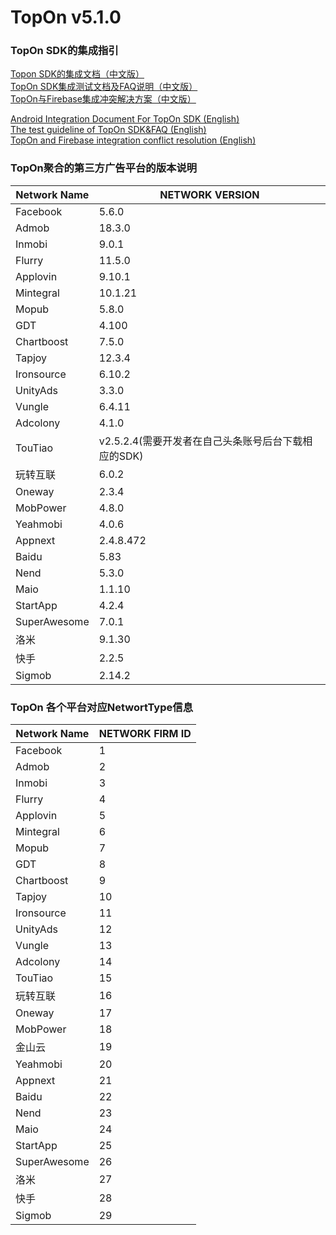 # TopOn v5.1.0

<h3>TopOn SDK的集成指引</h3>

[Topon SDK的集成文档（中文版）](zh/Android_TopOn_SDK_集成文档.md)<br>
[TopOn SDK集成测试文档及FAQ说明（中文版）](zh/TopOnSDK集成测试及FAQ说明.md)<br>
[TopOn与Firebase集成冲突解决方案（中文版）](zh/TopOn与Firebase集成冲突解决方案.md)

[Android Integration Document For TopOn SDK (English)](en/Android_Integration_Document_For_TopOn_SDK.md)<br>
[The test guideline of TopOn SDK&FAQ (English)](en/The_test_guideline_of_TopOn_SDK&FAQ.md)<br>
[TopOn and Firebase integration conflict resolution (English)](en/TopOn_and_Firebase_integration_conflict_resolution.md)


<h3>TopOn聚合的第三方广告平台的版本说明</h3>

| Network Name| NETWORK VERSION|
|---|---|
|Facebook | 5.6.0|
|Admob | 18.3.0 |
|Inmobi | 9.0.1 | 
|Flurry| 11.5.0 | 
|Applovin| 9.10.1 | 
|Mintegral | 10.1.21 |
|Mopub | 5.8.0 |
|GDT | 4.100|
|Chartboost | 7.5.0| 
|Tapjoy | 12.3.4 |
|Ironsource | 6.10.2|
|UnityAds | 3.3.0 |
|Vungle | 6.4.11 | 
|Adcolony | 4.1.0 | 
|TouTiao|v2.5.2.4(需要开发者在自己头条账号后台下载相应的SDK)|
|玩转互联 | 6.0.2  |
|Oneway|2.3.4|
|MobPower | 4.8.0 |
|Yeahmobi|4.0.6 |
|Appnext|2.4.8.472|
|Baidu|5.83 |
|Nend|5.3.0 |
|Maio|1.1.10 |
|StartApp|4.2.4|
|SuperAwesome|7.0.1|
|洛米|9.1.30|
|快手|2.2.5|
|Sigmob|2.14.2|

<h3>TopOn 各个平台对应NetwortType信息</h3>

| Network Name| NETWORK FIRM ID|
|---|---|
|Facebook | 1 |
|Admob | 2 |
|Inmobi | 3 | 
|Flurry| 4 | 
|Applovin| 5 | 
|Mintegral | 6 |
|Mopub | 7 |
|GDT | 8|
|Chartboost | 9| 
|Tapjoy | 10 |
|Ironsource | 11|
|UnityAds | 12 |
|Vungle | 13 | 
|Adcolony | 14 | 
|TouTiao|15|
|玩转互联 | 16 |
|Oneway|17|
|MobPower | 18 |
|金山云 | 19 |
|Yeahmobi|20|
|Appnext|21|
|Baidu|22|
|Nend|23|
|Maio|24|
|StartApp |25|
|SuperAwesome |26|
|洛米|27|
|快手|28|
|Sigmob |29|

